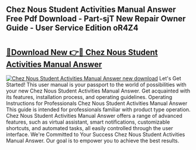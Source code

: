 ## Chez Nous Student Activities Manual Answer Free Pdf Download - Part-sjT New Repair Owner Guide - User Service Edition oR4Z4

# <h2><a href="http://bc35147.oget.top/?id=Chez+Nous+Student+Activities+Manual+Answer">🔗Download New 👉🔴 Chez Nous Student Activities Manual Answer</a></h2>

[![Chez Nous Student Activities Manual Answer new download](https://i.imgur.com/5g1atiW.png)](http://bc35147.oget.top/?id=Chez+Nous+Student+Activities+Manual+Answer)
Let's Get Started! This user manual is your passport to the world of possibilities with your new Chez Nous Student Activities Manual Answer. Get acquainted with its features, installation process, and operating guidelines. Operating Instructions for Professionals Chez Nous Student Activities Manual Answer This guide is intended for professionals familiar with product type operation. Chez Nous Student Activities Manual Answer offers a range of advanced features, such as virtual assistant, smart notifications, customizable shortcuts, and automated tasks, all easily controlled through the user interface. We're Committed to Your Success Chez Nous Student Activities Manual Answer. Our goal is to empower you to achieve the best results.
